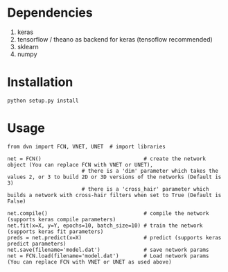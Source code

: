 # Dependencies

1. keras
2. tensorflow / theano as backend for keras (tensoflow recommended)
3. sklearn
4. numpy


# Installation

`python setup.py install`

# Usage

```
from dvn import FCN, VNET, UNET  # import libraries

net = FCN()                                 # create the network object (You can replace FCN with VNET or UNET),
					    # there is a 'dim' parameter which takes the values 2, or 3 to build 2D or 3D versions of the networks (Default is 3)
					    # there is a 'cross_hair' parameter which builds a network with cross-hair filters when set to True (Default is False)

net.compile()                               # compile the network (supports keras compile parameters)
net.fit(x=X, y=Y, epochs=10, batch_size=10) # train the network (supports keras fit parameters)
preds = net.predict(x=X)                    # predict (supports keras predict parameters)
net.save(filename='model.dat')              # save network params
net = FCN.load(filename='model.dat')        # Load network params  (You can replace FCN with VNET or UNET as used above)
```
